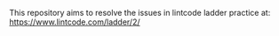 This repository aims to resolve the issues in lintcode ladder practice at: https://www.lintcode.com/ladder/2/
